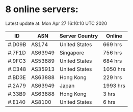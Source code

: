 # 8 online servers:

Latest update at: Mon Apr 27 16:10:10 UTC 2020

| ID | ASN | Server Country | Online |
| -- | --- | -------------- | ------ |
| #.D09B | AS174 | United States | 669 hrs |
| #.7F1D | AS63949 | Singapore | 756 hrs |
| #.9FC3 | AS53889 | United States | 684 hrs |
| #.C348 | AS35913 | United States | 1050 hrs |
| #.BD3E | AS63888 | Hong Kong | 229 hrs |
| #.2A79 | AS63949 | Japan | 1993 hrs |
| #.33B9 | AS63888 | Hong Kong | 3 hrs |
| #.E140 | AS8100 | United States | 6 hrs |

